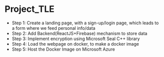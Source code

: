 # Project_TLE

- Step 1: Create a landing page, with a sign-up/login page, which leads to a form where we feed personal info/data
- Step 2: Add Backend(ReactJS+Firebase) mechanism to store data
- Step 3: Implement encryption using Microsoft Seal C++ library
- Step 4: Load the webpage on docker, to make a docker image
- Step 5: Host the Docker Image on Microsoft Azure


